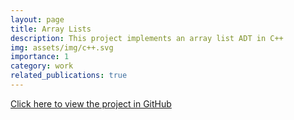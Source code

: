 ```yaml
---
layout: page
title: Array Lists
description: This project implements an array list ADT in C++
img: assets/img/c++.svg
importance: 1
category: work
related_publications: true
---
```


[Click here to view the project in GitHub](https://github.com/erica-f-huang/cs15-arraylists.git)
